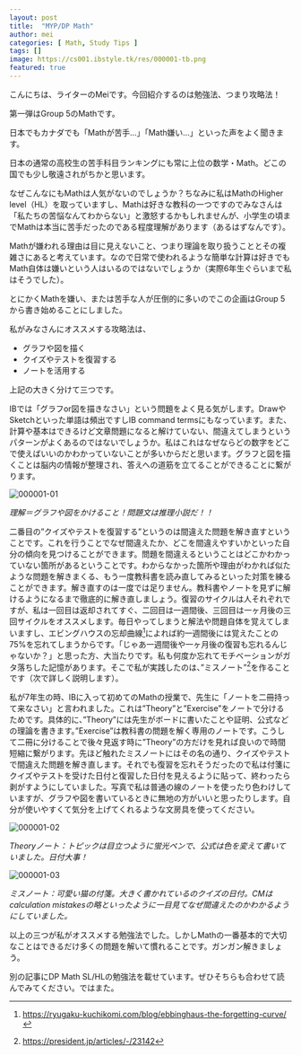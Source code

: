 ```yaml
---
layout: post
title:  "MYP/DP Math"
author: mei
categories: [ Math, Study Tips ]
tags: []
image: https://cs001.ibstyle.tk/res/000001-tb.png
featured: true
---
```


こんにちは、ライターのMeiです。今回紹介するのは勉強法、つまり攻略法！

第一弾はGroup 5のMathです。

日本でもカナダでも「Mathが苦手…」「Math嫌い…」といった声をよく聞きます。

日本の通常の高校生の苦手科目ランキングにも常に上位の数学・Math。どこの国でも少し敬遠されがちかと思います。

なぜこんなにもMathは人気がないのでしょうか？ちなみに私はMathのHigher level（HL）を取っていますし、Mathは好きな教科の一つですのでみなさんは「私たちの苦悩なんてわからない」と激怒するかもしれませんが、小学生の頃までMathは本当に苦手だったのである程度理解があります（あるはずなんです）。

Mathが嫌われる理由は目に見えないこと、つまり理論を取り扱うこととその複雑さにあると考えています。なので日常で使われるような簡単な計算は好きでもMath自体は嫌いという人はいるのではないでしょうか（実際6年生ぐらいまで私はそうでした）。

とにかくMathを嫌い、または苦手な人が圧倒的に多いのでこの企画はGroup 5から書き始めることにしました。

私がみなさんにオススメする攻略法は、

* グラフや図を描く
* クイズやテストを復習する
* ノートを活用する

上記の大きく分けて三つです。

IBでは「グラフor図を描きなさい」という問題をよく見る気がします。DrawやSketchといった単語は頻出ですしIB command termsにもなっています。また、計算や基本はできるけど文章問題になると解けていない、間違えてしまうというパターンがよくあるのではないでしょうか。私はこれはなぜならどの数字をどこで使えばいいのかわかっていないことが多いからだと思います。グラフと図を描くことは脳内の情報が整理され、答えへの道筋を立てることができることに繋がります。

![000001-01](https://cs001.ibstyle.tk/res/000001-01.png)

_理解＝グラフや図をかけること！問題文は推理小説だ！！_

二番目の”クイズやテストを復習する”というのは間違えた問題を解き直すということです。これを行うことでなぜ間違えたか、どこを間違えやすいかといった自分の傾向を見つけることができます。問題を間違えるということはどこかわかっていない箇所があるということです。わからなかった箇所や理由がわかれば似たような問題を解きまくる、もう一度教科書を読み直してみるといった対策を練ることができます。解き直すのは一度では足りません。教科書やノートを見ずに解けるようになるまで徹底的に解き直しましょう。復習のサイクルは人それぞれですが、私は一回目は返却されてすぐ、二回目は一週間後、三回目は一ヶ月後の三回サイクルをオススメします。毎日やってしまうと解法や問題自体を覚えてしまいますし、エビングハウスの忘却曲線[^1]によれば約一週間後には覚えたことの75%を忘れてしまうからです。「じゃあ一週間後や一ヶ月後の復習も忘れるんじゃないか？」と思った方、大当たりです。私も何度か忘れてモチベーションがガタ落ちした記憶があります。そこで私が実践したのは、”ミスノート”[^2]を作ることです（次で詳しく説明します）。

[^1]: https://ryugaku-kuchikomi.com/blog/ebbinghaus-the-forgetting-curve/
[^2]: https://president.jp/articles/-/23142

私が7年生の時、IBに入って初めてのMathの授業で、先生に「ノートを二冊持って来なさい」と言われました。これは”Theory”と”Exercise”をノートで分けるためです。具体的に、”Theory”には先生がボードに書いたことや証明、公式などの理論を書きます。”Exercise”は教科書の問題を解く専用のノートです。こうして二冊に分けることで後々見返す時に”Theory”の方だけを見れば良いので時間短縮に繋がります。先ほど触れたミスノートにはその名の通り、クイズやテストで間違えた問題を解き直します。それでも復習を忘れそうだったので私は付箋にクイズやテストを受けた日付と復習した日付を見えるように貼って、終わったら剥がすようにしていました。写真で私は普通の線のノートを使ったり色わけしていますが、グラフや図を書いているときに無地の方がいいと思ったりします。自分が使いやすくて気分を上げてくれるような文房具を使ってください。

![000001-02](https://cs001.ibstyle.tk/res/000001-02.png)

_Theoryノート：トピックは目立つように蛍光ペンで、公式は色を変えて書いていました。日付大事！_

![000001-03](https://cs001.ibstyle.tk/res/000001-03.png)

_ミスノート：可愛い猫の付箋。大きく書かれているのクイズの日付。CMはcalculation mistakesの略といったように一目見てなぜ間違えたのかわかるようにしていました。_

以上の三つが私がオススメする勉強法でした。しかしMathの一番基本的で大切なことはできるだけ多くの問題を解いて慣れることです。ガンガン解きましょう。

別の記事にDP Math SL/HLの勉強法を載せています。ぜひそちらも合わせて読んでみてください。ではまた。
